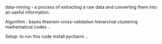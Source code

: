  data-mining - a process of extracting a raw data and converting them into an useful information.
 
 Algorithm :
 bayes theorem
 cross-validation
 hierarchial clustering 
 mathematical codes ..
 
 Setup:
 to run this code install pycharm ..
 
